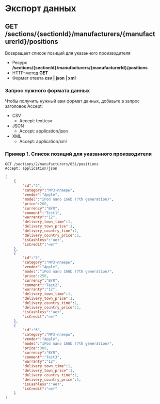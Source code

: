 # Экспорт данных

## GET /sections/{sectionId}/manufacturers/{manufacturerId}/positions

Возвращает список позиций для указанного производителя

- Ресурс **/sections/{sectionId}/manufacturers/{manufacturerId}/positions**
- HTTP-метод **GET**
- Формат ответа **csv | json | xml**

### Запрос нужного формата данных

Чтобы получить нужный вам формат данных, добавьте в запрос заголовок Accept:

- CSV
    - Accept: text/csv
- JSON
    - Accept: application/json
- XML
    - Accept: application/xml

### Пример 1. Список позиций для указанного производителя

```
GET /sections/2/manufacturers/851/positions
Accept: application/json
```

```json
[
    {
        "id":"4",
        "category":"MP3-плееры",
        "vendor":"Apple",
        "model":"iPod nano 16Gb (7th generation)",
        "price":200,
        "currency":"BYR",
        "comment":"Test1",
        "warranty":"12",
        "delivery_town_time":1,
        "delivery_town_price":1,
        "delivery_country_time":1,
        "delivery_country_price":1,
        "isCashless":"нет",
        "isCredit":"нет"
    },
    {
        "id":"5",
        "category":"MP3-плееры",
        "vendor":"Apple",
        "model":"iPod nano 16Gb (7th generation)",
        "price":250,
        "currency":"BYR",
        "comment":"Test2",
        "warranty":"12",
        "delivery_town_time":1,
        "delivery_town_price":1,
        "delivery_country_time":1,
        "delivery_country_price":1,
        "isCashless":"нет",
        "isCredit":"нет"
    },
    {
        "id":"6",
        "category":"MP3-плееры",
        "vendor":"Apple",
        "model":"iPod nano 16Gb (7th generation)",
        "price":300,
        "currency":"BYR",
        "comment":"Test3",
        "warranty":"12",
        "delivery_town_time":1,
        "delivery_town_price":1,
        "delivery_country_time":1,
        "delivery_country_price":1,
        "isCashless":"нет",
        "isCredit":"нет"
    }
]
```
